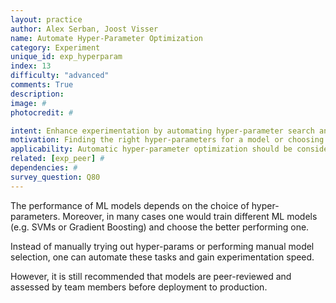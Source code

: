```yaml
---
layout: practice
author: Alex Serban, Joost Visser
name: Automate Hyper-Parameter Optimization
category: Experiment
unique_id: exp_hyperparam
index: 13
difficulty: "advanced"
comments: True
description:
image: #
photocredit: #

intent: Enhance experimentation by automating hyper-parameter search and model selection. #
motivation: Finding the right hyper-parameters for a model or choosing between different ML models can be a daunting task. Automated methods to perform these activities are now available, with great 'off the shelf' tool support.  #
applicability: Automatic hyper-parameter optimization should be considered in any ML application.
related: [exp_peer] #
dependencies: #
survey_question: Q80
---
```


The performance of ML models depends on the choice of hyper-parameters.
Moreover, in many cases one would train different ML models (e.g. SVMs or Gradient Boosting) and choose the better performing one.

Instead of manually trying out hyper-params or performing manual model selection, one can automate these tasks and gain experimentation speed.

However, it is still recommended that models are peer-reviewed and assessed by team members before deployment to production.